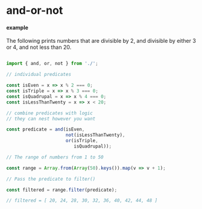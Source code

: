 # and-or-not

#### example

The following prints numbers that are divisible by 2, and divisible by either 3 or 4, and not less than 20.

```javascript

import { and, or, not } from './';

// individual predicates

const isEven = x => x % 2 === 0;
const isTriple = x => x % 3 === 0;
const isQuadrupal = x => x % 4 === 0;
const isLessThanTwenty = x => x < 20;

// combine predicates with logic
// they can nest however you want

const predicate = and(isEven,
                      not(isLessThanTwenty),
                      or(isTriple, 
                         isQuadrupal));

// The range of numbers from 1 to 50

const range = Array.from(Array(50).keys()).map(v => v + 1);

// Pass the predicate to filter()

const filtered = range.filter(predicate);

// filtered = [ 20, 24, 28, 30, 32, 36, 40, 42, 44, 48 ]


```
